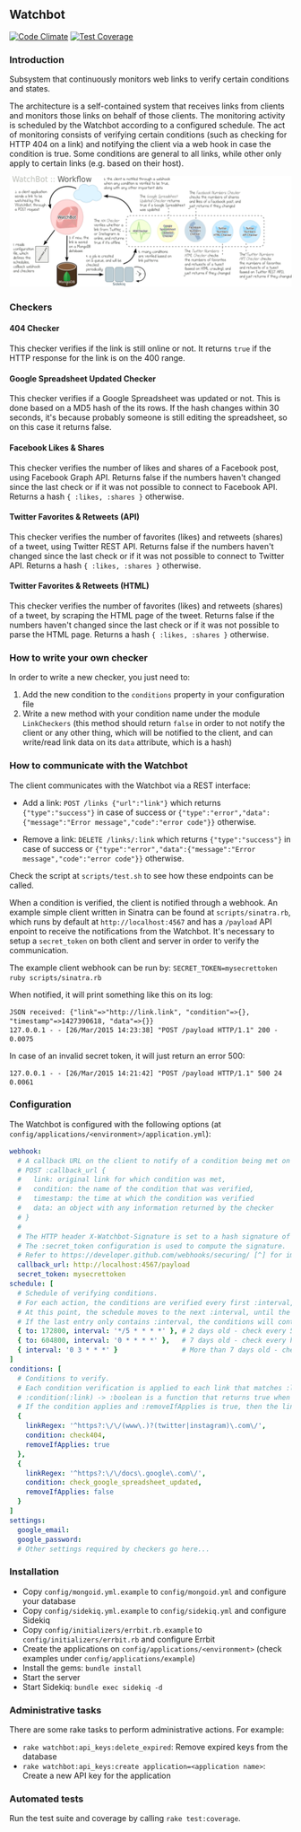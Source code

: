 ## Watchbot

[![Code Climate](https://codeclimate.com/repos/5501fd41e30ba0588f0006d4/badges/e3ad415924b42587b54a/gpa.svg)](https://codeclimate.com/repos/5501fd41e30ba0588f0006d4/feed)
[![Test Coverage](https://codeclimate.com/repos/5501fd41e30ba0588f0006d4/badges/e3ad415924b42587b54a/coverage.svg)](https://codeclimate.com/repos/5501fd41e30ba0588f0006d4/feed)


### Introduction

Subsystem that continuously monitors web links to verify certain conditions and states.

The architecture is a self-contained system that receives links from clients and monitors those links on behalf of those clients. The monitoring activity is scheduled by the Watchbot according to a configured schedule. The act of monitoring consists of verifying certain conditions (such as checking for HTTP 404 on a link) and notifying the client via a web hook in case the condition is true. Some conditions are general to all links, while other only apply to certain links (e.g. based on their host).

![Workflow](doc/workflow.png?raw=true "Workflow")

### Checkers

#### 404 Checker

This checker verifies if the link is still online or not. It returns `true` if the HTTP response for the link is on the 400 range.

#### Google Spreadsheet Updated Checker

This checker verifies if a Google Spreadsheet was updated or not. This is done based on a MD5 hash of the its rows. If the hash changes
within 30 seconds, it's because probably someone is still editing the spreadsheet, so on this case it returns false.

#### Facebook Likes & Shares

This checker verifies the number of likes and shares of a Facebook post, using Facebook Graph API. Returns false if the numbers haven't changed since the last check or if it was not possible to connect to Facebook API. Returns a hash `{ :likes, :shares }` otherwise.

#### Twitter Favorites & Retweets (API)

This checker verifies the number of favorites (likes) and retweets (shares) of a tweet, using Twitter REST API. Returns false if the numbers haven't changed since the last check or if it was not possible to connect to Twitter API. Returns a hash `{ :likes, :shares }` otherwise.

#### Twitter Favorites & Retweets (HTML)

This checker verifies the number of favorites (likes) and retweets (shares) of a tweet, by scraping the HTML page of the tweet. Returns false if the numbers haven't changed since the last check or if it was not possible to parse the HTML page. Returns a hash `{ :likes, :shares }` otherwise.

### How to write your own checker

In order to write a new checker, you just need to:

1. Add the new condition to the `conditions` property in your configuration file
2. Write a new method with your condition name under the module `LinkCheckers` (this method should return `false` in order to not notify the client or any other thing, which will be notified to the client, and can write/read link data on its `data` attribute, which is a hash)

### How to communicate with the Watchbot

The client communicates with the Watchbot via a REST interface:

* Add a link: `POST /links {"url":"link"}` which returns `{"type":"success"}` in case of success or `{"type":"error","data":{"message":"Error message","code":"error code"}}` otherwise.

* Remove a link: `DELETE /links/:link` which returns `{"type":"success"}` in case of success or `{"type":"error","data":{"message":"Error message","code":"error code"}}` otherwise.

Check the script at `scripts/test.sh` to see how these endpoints can be called.

When a condition is verified, the client is notified through a webhook. An example simple client written in Sinatra can be found at `scripts/sinatra.rb`, which runs by default at `http://localhost:4567` and has a `/payload` API enpoint to receive the notifications from the Watchbot. It's necessary to setup a `secret_token` on both client and server in order to verify the communication.

The example client webhook can be run by: `SECRET_TOKEN=mysecrettoken ruby scripts/sinatra.rb`

When notified, it will print something like this on its log:

```
JSON received: {"link"=>"http://link.link", "condition"=>{}, "timestamp"=>1427390618, "data"=>{}}
127.0.0.1 - - [26/Mar/2015 14:23:38] "POST /payload HTTP/1.1" 200 - 0.0075
```

In case of an invalid secret token, it will just return an error 500:

```
127.0.0.1 - - [26/Mar/2015 14:21:42] "POST /payload HTTP/1.1" 500 24 0.0061
```

### Configuration

The Watchbot is configured with the following options (at `config/applications/<environment>/application.yml`):

```yaml
webhook:
  # A callback URL on the client to notify of a condition being met on a certain link. The endpoint signature is as follows:
  # POST :callback_url { 
  #   link: original link for which condition was met,
  #   condition: the name of the condition that was verified,
  #   timestamp: the time at which the condition was verified
  #   data: an object with any information returned by the checker
  # }
  # 
  # The HTTP header X-Watchbot-Signature is set to a hash signature of the post body. 
  # The :secret_token configuration is used to compute the signature.
  # Refer to https://developer.github.com/webhooks/securing/ [^] for implementation details
  callback_url: http://localhost:4567/payload
  secret_token: mysecrettoken
schedule: [
  # Schedule of verifying conditions.
  # For each action, the conditions are verified every first :interval, until the time elapsed exceeds :to. 
  # At this point, the schedule moves to the next :interval, until the time elapsed exceeds the second :to, and so on.
  # If the last entry only contains :interval, the conditions will continue to be verified forever at that interval.
  { to: 172800, interval: '*/5 * * * *' }, # 2 days old - check every 5 minutes
  { to: 604800, interval: '0 * * * *' },   # 7 days old - check every hour
  { interval: '0 3 * * *' }                # More than 7 days old - check once a day
]
conditions: [
  # Conditions to verify.
  # Each condition verification is applied to each link that matches :linkRegex.
  # :condition(:link) -> :boolean is a function that returns true when the condition applies, false when it doesn't apply.
  # If the condition applies and :removeIfApplies is true, then the link should be removed from the database.
  { 
    linkRegex: '^https?:\/\/(www\.)?(twitter|instagram)\.com\/',
    condition: check404,
    removeIfApplies: true
  },
  { 
    linkRegex: '^https?:\/\/docs\.google\.com\/',
    condition: check_google_spreadsheet_updated,
    removeIfApplies: false
  }
]
settings:
  google_email:
  google_password:
  # Other settings required by checkers go here...
```

### Installation

* Copy `config/mongoid.yml.example` to `config/mongoid.yml` and configure your database
* Copy `config/sidekiq.yml.example` to `config/sidekiq.yml` and configure Sidekiq
* Copy `config/initializers/errbit.rb.example` to `config/initializers/errbit.rb` and configure Errbit
* Create the applications on `config/applications/<environment>` (check examples under `config/applications/example`)
* Install the gems: `bundle install`
* Start the server
* Start Sidekiq: `bundle exec sidekiq -d`

### Administrative tasks

There are some rake tasks to perform administrative actions. For example:

* `rake watchbot:api_keys:delete_expired`: Remove expired keys from the database
* `rake watchbot:api_keys:create application=<application name>`: Create a new API key for the application

### Automated tests

Run the test suite and coverage by calling `rake test:coverage`.
